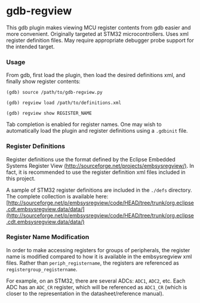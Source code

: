 gdb-regview
===========

This gdb plugin makes viewing MCU register contents from gdb easier and more convenient. Originally targeted at STM32 microcontrollers. Uses xml register definition files. May require appropriate debugger probe support for the intended target.

### Usage

From gdb, first load the plugin, then load the desired definitions xml, and finally show register contents:

`(gdb) source /path/to/gdb-regview.py`

`(gdb) regview load /path/to/definitions.xml`

`(gdb) regview show REGISTER_NAME`

Tab completion is enabled for register names. One may wish to automatically load the plugin and register definitions using a `.gdbinit` file.

### Register Definitions

Register definitions use the format defined by the Eclipse Embedded Systems Register View [(http://sourceforge.net/projects/embsysregview/)](http://sourceforge.net/projects/embsysregview/). In fact, it is recommended to use the register definition xml files included in this project.

A sample of STM32 register definitions are included in the `./defs` directory. The complete collection is available here: [http://sourceforge.net/p/embsysregview/code/HEAD/tree/trunk/org.eclipse.cdt.embsysregview.data/data/](http://sourceforge.net/p/embsysregview/code/HEAD/tree/trunk/org.eclipse.cdt.embsysregview.data/data/)

### Register Name Modification

In order to make accessing registers for groups of peripherals, the register name is modified compared to how it is available in the embsysregview xml files. Rather than `periph_registername`, the registers are referenced as `registergroup_registername`.

For example, on an STM32, there are several ADCs: `ADC1`, `ADC2`, etc. Each ADC has an `ADC_CR` register, which will be referenced as `ADC1_CR` (which is closer to the representation in the datasheet/reference manual).
